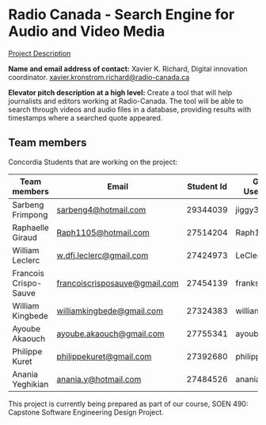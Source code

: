 # Radio Canada - Search Engine for Audio and Video Media

[Project Description](https://docs.google.com/document/d/1BW1_ryxb9ybWWSz8yv0q_4uwVtmrzDudvvWG6gARVAk/edit)

**Name and email address of contact:** Xavier K. Richard, Digital innovation coordinator. xavier.kronstrom.richard@radio-canada.ca

**Elevator pitch description at a high level:** Create a tool that will help journalists and editors working at Radio-Canada. The tool will be able to search through videos and audio files in a database, providing results with timestamps where a searched quote appeared.

## Team members 

Concordia Students that are working on the project:

Team members          | Email                         | Student Id   |Github Usernames
------------          | --------------------          | ------------ |----------------
Sarbeng Frimpong      | sarbeng4@hotmail.com          | 29344039     | jiggy357
Raphaelle Giraud      | Raph1105@hotmail.com          | 27514204     | Raph1105
William Leclerc       | w.dfj.leclerc@gmail.com       | 27424973     | LeCleric
Francois Crispo-Sauve | francoiscrisposauve@gmail.com | 27454139     | franksauve
William Kingbede      | williamkingbede@gmail.com     | 27324383     | williamkingbede
Ayoube Akaouch        | ayoube.akaouch@gmail.com      | 27755341     | ayoubeakaouch
Philippe Kuret        | philippekuret@gmail.com       | 27392680     | philippekuret
Anania Yeghikian      | anania.y@hotmail.com          | 27484526     | anania-y


This project is currently being prepared as part of our course, SOEN 490: Capstone Software Engineering Design Project. 
